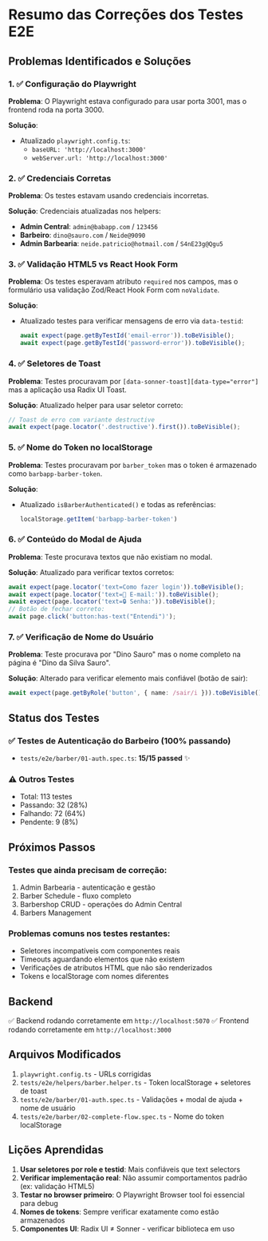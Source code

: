 # Resumo das Correções dos Testes E2E

## Problemas Identificados e Soluções

### 1. ✅ Configuração do Playwright
**Problema**: O Playwright estava configurado para usar porta 3001, mas o frontend roda na porta 3000.

**Solução**:
- Atualizado `playwright.config.ts`:
  - `baseURL: 'http://localhost:3000'`
  - `webServer.url: 'http://localhost:3000'`

### 2. ✅ Credenciais Corretas
**Problema**: Os testes estavam usando credenciais incorretas.

**Solução**: Credenciais atualizadas nos helpers:
- **Admin Central**: `admin@babapp.com` / `123456`
- **Barbeiro**: `dino@sauro.com` / `Neide@9090`
- **Admin Barbearia**: `neide.patricio@hotmail.com` / `S4nE23g@Qgu5`

### 3. ✅ Validação HTML5 vs React Hook Form
**Problema**: Os testes esperavam atributo `required` nos campos, mas o formulário usa validação Zod/React Hook Form com `noValidate`.

**Solução**: 
- Atualizado testes para verificar mensagens de erro via `data-testid`:
  ```typescript
  await expect(page.getByTestId('email-error')).toBeVisible();
  await expect(page.getByTestId('password-error')).toBeVisible();
  ```

### 4. ✅ Seletores de Toast
**Problema**: Testes procuravam por `[data-sonner-toast][data-type="error"]` mas a aplicação usa Radix UI Toast.

**Solução**: Atualizado helper para usar seletor correto:
```typescript
// Toast de erro com variante destructive
await expect(page.locator('.destructive').first()).toBeVisible();
```

### 5. ✅ Nome do Token no localStorage
**Problema**: Testes procuravam por `barber_token` mas o token é armazenado como `barbapp-barber-token`.

**Solução**: 
- Atualizado `isBarberAuthenticated()` e todas as referências:
  ```typescript
  localStorage.getItem('barbapp-barber-token')
  ```

### 6. ✅ Conteúdo do Modal de Ajuda
**Problema**: Teste procurava textos que não existiam no modal.

**Solução**: Atualizado para verificar textos corretos:
```typescript
await expect(page.locator('text=Como fazer login')).toBeVisible();
await expect(page.locator('text=📧 E-mail:')).toBeVisible();
await expect(page.locator('text=🔒 Senha:')).toBeVisible();
// Botão de fechar correto:
await page.click('button:has-text("Entendi")');
```

### 7. ✅ Verificação de Nome do Usuário
**Problema**: Teste procurava por "Dino Sauro" mas o nome completo na página é "Dino da Silva Sauro".

**Solução**: Alterado para verificar elemento mais confiável (botão de sair):
```typescript
await expect(page.getByRole('button', { name: /sair/i })).toBeVisible();
```

## Status dos Testes

### ✅ Testes de Autenticação do Barbeiro (100% passando)
- `tests/e2e/barber/01-auth.spec.ts`: **15/15 passed** ✨

### ⚠️ Outros Testes
- Total: 113 testes
- Passando: 32 (28%)
- Falhando: 72 (64%)
- Pendente: 9 (8%)

## Próximos Passos

### Testes que ainda precisam de correção:
1. Admin Barbearia - autenticação e gestão
2. Barber Schedule - fluxo completo
3. Barbershop CRUD - operações do Admin Central
4. Barbers Management

### Problemas comuns nos testes restantes:
- Seletores incompatíveis com componentes reais
- Timeouts aguardando elementos que não existem
- Verificações de atributos HTML que não são renderizados
- Tokens e localStorage com nomes diferentes

## Backend

✅ Backend rodando corretamente em `http://localhost:5070`
✅ Frontend rodando corretamente em `http://localhost:3000`

## Arquivos Modificados

1. `playwright.config.ts` - URLs corrigidas
2. `tests/e2e/helpers/barber.helper.ts` - Token localStorage + seletores de toast
3. `tests/e2e/barber/01-auth.spec.ts` - Validações + modal de ajuda + nome de usuário
4. `tests/e2e/barber/02-complete-flow.spec.ts` - Nome do token localStorage

## Lições Aprendidas

1. **Usar seletores por role e testid**: Mais confiáveis que text selectors
2. **Verificar implementação real**: Não assumir comportamentos padrão (ex: validação HTML5)
3. **Testar no browser primeiro**: O Playwright Browser tool foi essencial para debug
4. **Nomes de tokens**: Sempre verificar exatamente como estão armazenados
5. **Componentes UI**: Radix UI ≠ Sonner - verificar biblioteca em uso
